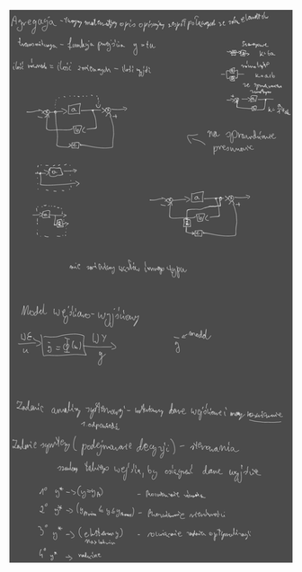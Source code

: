 ![Drawing 2023-04-26 07.31.17.excalidraw](Notatki/Semestr%202/Teoria%20system%C3%B3w/Wyk%C5%82ady/Wyk%C5%82ad%205/Drawing%202023-04-26%2007.31.17.excalidraw.svg)